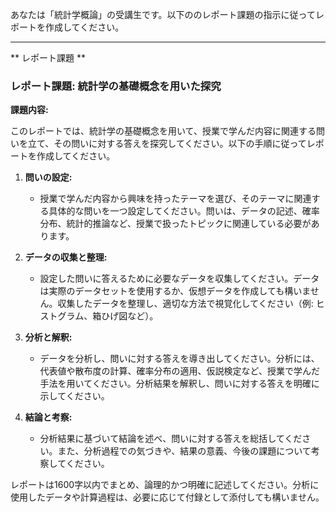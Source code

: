 あなたは「統計学概論」の受講生です。以下ののレポート課題の指示に従ってレポートを作成してください。

---------------------------------------
** レポート課題 **

### レポート課題: 統計学の基礎概念を用いた探究

**課題内容:**

このレポートでは、統計学の基礎概念を用いて、授業で学んだ内容に関連する問いを立て、その問いに対する答えを探究してください。以下の手順に従ってレポートを作成してください。

1. **問いの設定:**
   - 授業で学んだ内容から興味を持ったテーマを選び、そのテーマに関連する具体的な問いを一つ設定してください。問いは、データの記述、確率分布、統計的推論など、授業で扱ったトピックに関連している必要があります。

2. **データの収集と整理:**
   - 設定した問いに答えるために必要なデータを収集してください。データは実際のデータセットを使用するか、仮想データを作成しても構いません。収集したデータを整理し、適切な方法で視覚化してください（例: ヒストグラム、箱ひげ図など）。

3. **分析と解釈:**
   - データを分析し、問いに対する答えを導き出してください。分析には、代表値や散布度の計算、確率分布の適用、仮説検定など、授業で学んだ手法を用いてください。分析結果を解釈し、問いに対する答えを明確に示してください。

4. **結論と考察:**
   - 分析結果に基づいて結論を述べ、問いに対する答えを総括してください。また、分析過程での気づきや、結果の意義、今後の課題について考察してください。

レポートは1600字以内でまとめ、論理的かつ明確に記述してください。分析に使用したデータや計算過程は、必要に応じて付録として添付しても構いません。